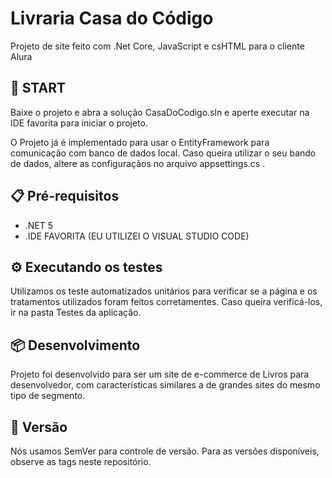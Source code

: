 ﻿# Livraria Casa do Código

Projeto de site feito com .Net Core, JavaScript e csHTML para o cliente Alura 

## 🚀 START

Baixe o projeto e abra a solução CasaDoCodigo.sln e aperte executar na IDE favorita para iniciar o projeto.

O Projeto já é implementado para usar o EntityFramework para comunicação com banco de dados local. Caso queira
utilizar o seu bando de dados, altere as configuraçãos no arquivo appsettings.cs .

## 📋 Pré-requisitos

* .NET 5
* .IDE FAVORITA (EU UTILIZEI O VISUAL STUDIO CODE)

## ⚙️ Executando os testes 

Utilizamos os teste automatizados unitários para verificar se a página e os tratamentos utilizados foram 
feitos corretamentes. Caso queira verificá-los, ir na pasta Testes da aplicação.


## 📦 Desenvolvimento 

Projeto foi desenvolvido para ser um site de e-commerce de Livros para desenvolvedor, com características similares a de grandes sites do mesmo tipo
de segmento. 

## 📌 Versão 

Nós usamos SemVer para controle de versão. Para as versões disponíveis, observe as tags neste repositório.